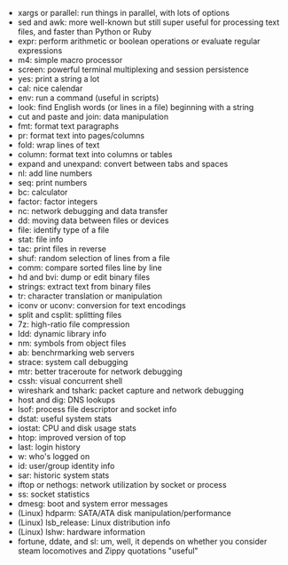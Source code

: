 - xargs or parallel: run things in parallel, with lots of options
- sed and awk: more well-known but still super useful for processing text files, and faster than Python or Ruby
- expr: perform arithmetic or boolean operations or evaluate regular expressions
- m4: simple macro processor
- screen: powerful terminal multiplexing and session persistence
- yes: print a string a lot
- cal: nice calendar
- env: run a command (useful in scripts)
- look: find English words (or lines in a file) beginning with a string
- cut and paste and join: data manipulation
- fmt: format text paragraphs
- pr: format text into pages/columns
- fold: wrap lines of text
- column: format text into columns or tables
- expand and unexpand: convert between tabs and spaces
- nl: add line numbers
- seq: print numbers
- bc: calculator
- factor: factor integers
- nc: network debugging and data transfer
- dd: moving data between files or devices
- file: identify type of a file
- stat: file info
- tac: print files in reverse
- shuf: random selection of lines from a file
- comm: compare sorted files line by line
- hd and bvi: dump or edit binary files
- strings: extract text from binary files
- tr: character translation or manipulation
- iconv or uconv: conversion for text encodings
- split and csplit: splitting files
- 7z: high-ratio file compression
- ldd: dynamic library info
- nm: symbols from object files
- ab: benchrmarking web servers
- strace: system call debugging
- mtr: better traceroute for network debugging
- cssh: visual concurrent shell
- wireshark and tshark: packet capture and network debugging
- host and dig: DNS lookups
- lsof: process file descriptor and socket info
- dstat: useful system stats
- iostat: CPU and disk usage stats
- htop: improved version of top
- last: login history
- w: who's logged on
- id: user/group identity info
- sar: historic system stats
- iftop or nethogs: network utilization by socket or process
- ss: socket statistics
- dmesg: boot and system error messages
- (Linux) hdparm: SATA/ATA disk manipulation/performance
- (Linux) lsb_release: Linux distribution info
- (Linux) lshw: hardware information
- fortune, ddate, and sl: um, well, it depends on whether you consider steam locomotives and Zippy quotations "useful"
